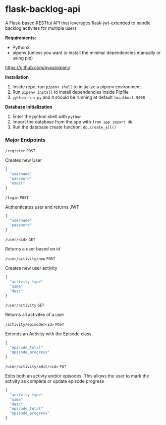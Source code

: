 # flask-backlog-api
A Flask-based RESTful API that leverages flask-jwt-extended to handle backlog activites for multiple users

<b>Requirements:</b>
* Python3
* pipenv (unless you want to install the minimal dependencies manually or using pip)

https://github.com/pypa/pipenv

<b>Installation</b>
1. Inside repo, run `pipenv shell` to initialize a pipenv environment
2. Run `pipenv install` to install dependencies inside Pipfile
3. `python run.py` and it should be running at default `localhost:5000`

<b>Database Initialization</b>
1. Enter the python shell with `python`
2. Import the database from the app with `from app import db`
3. Run the database create function: `db.create_all()`

<h3>Major Endpoints</h3>

`/register`
`POST`

Creates new User

``` js
{
  "username"
  "password"
  "email"
}
```

`/login`
`POST`

Authenticates user and returns JWT

``` js
{
  "username"
  "password"
}
```

`/user/<id>`
`GET`

Returns a user based on id

`/user/activity/new` 
`POST`

Creates new user activity

``` js
{
  "activity_type"
  "name"
  "desc"
}
```

`/user/activity` 
`GET`

Returns all activites of a user

`/activity/episode/<id>`
`POST`

Extends an Activity with the Episode class

``` js
{
  "episode_total"
  "episode_progress"
}
```

`/user/activity/edit/<id>`
`PUT`

Edits both an activty and/or episodes. This allows the user to mark the activity as complete or update episode progress

``` js
{
  "activity_type"
  "name"
  "desc"
  "episode_total"
  "episode_progress"
}
```
